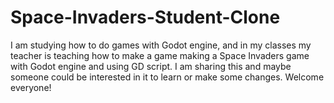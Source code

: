 # Space-Invaders-Student-Clone
I am studying how to do games with Godot engine, and in my classes my teacher is teaching how to make a game making a Space Invaders game with Godot engine and using GD script. I am sharing this and maybe someone could be interested in it to learn or make some changes. Welcome everyone!
